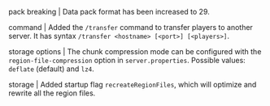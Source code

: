 pack breaking | Data pack format has been increased to 29.

command | Added the `/transfer` command to transfer players to another server. It has syntax `/transfer <hostname> [<port>] [<players>]`.

storage options | The chunk compression mode can be configured with the `region-file-compression` option in `server.properties`. Possible values: `deflate` (default) and `lz4`.

storage | Added startup flag `recreateRegionFiles`, which will optimize and rewrite all the region files.
